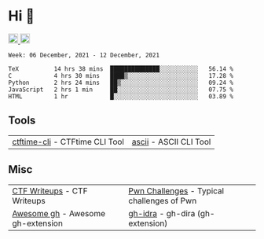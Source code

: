# Hi 👋
<p align="left"> 
  <a href="http://twitter.com/yu1hpa">
    <img height="20" src="https://img.shields.io/twitter/follow/yu1hpa?label=Twitter&logo=twitter&style=flat" />
  <a href="https://github.com/yu1hpa">
    <img height="20" src="https://img.shields.io/github/followers/yu1hpa?label=follow&logo=github&style=flat" />
  </a>
</p>
  
<!--START_SECTION:waka-->
```text
Week: 06 December, 2021 - 12 December, 2021

TeX          14 hrs 38 mins  ██████████████░░░░░░░░░░░   56.14 % 
C            4 hrs 30 mins   ████▒░░░░░░░░░░░░░░░░░░░░   17.28 % 
Python       2 hrs 24 mins   ██▒░░░░░░░░░░░░░░░░░░░░░░   09.24 % 
JavaScript   2 hrs 1 min     ██░░░░░░░░░░░░░░░░░░░░░░░   07.75 % 
HTML         1 hr            █░░░░░░░░░░░░░░░░░░░░░░░░   03.89 % 
```
<!--END_SECTION:waka-->

## Tools

|                                                                       |                                                         |
|-----------------------------------------------------------------------|---------------------------------------------------------|
|[ctftime-cli](https://github.com/yu1hpa/ctftime-cli) - CTFtime CLI Tool|[ascii](https://github.com/yu1hpa/ascii) - ASCII CLI Tool|

## Misc
|                                                                         |                                                                                      |
|-------------------------------------------------------------------------|--------------------------------------------------------------------------------------|
|[CTF Writeups](https://github.com/yu1hpa/ctf-writeups) - CTF Writeups    |[Pwn Challenges](https://github.com/yu1hpa/pwn-challenges) - Typical challenges of Pwn|
|[Awesome gh](https://github.com/yu1hpa/awesome-gh) - Awesome gh-extension|[gh-idra](https://github.com/yu1hpa/gh-idra) - gh-dira (gh-extension)                 |
